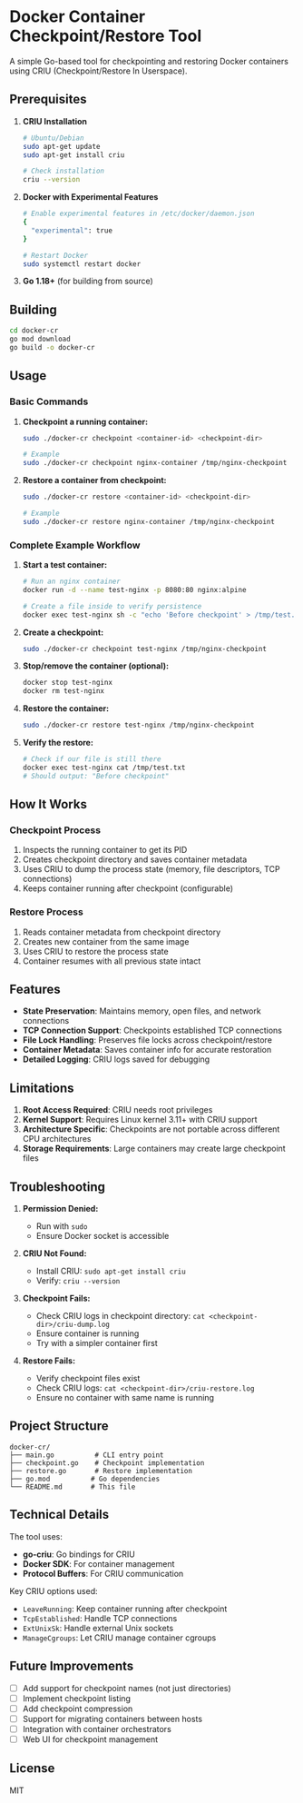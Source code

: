 # Docker Container Checkpoint/Restore Tool

A simple Go-based tool for checkpointing and restoring Docker containers using CRIU (Checkpoint/Restore In Userspace).

## Prerequisites

1. **CRIU Installation**
   ```bash
   # Ubuntu/Debian
   sudo apt-get update
   sudo apt-get install criu

   # Check installation
   criu --version
   ```

2. **Docker with Experimental Features**
   ```bash
   # Enable experimental features in /etc/docker/daemon.json
   {
     "experimental": true
   }

   # Restart Docker
   sudo systemctl restart docker
   ```

3. **Go 1.18+** (for building from source)

## Building

```bash
cd docker-cr
go mod download
go build -o docker-cr
```

## Usage

### Basic Commands

1. **Checkpoint a running container:**
   ```bash
   sudo ./docker-cr checkpoint <container-id> <checkpoint-dir>

   # Example
   sudo ./docker-cr checkpoint nginx-container /tmp/nginx-checkpoint
   ```

2. **Restore a container from checkpoint:**
   ```bash
   sudo ./docker-cr restore <container-id> <checkpoint-dir>

   # Example
   sudo ./docker-cr restore nginx-container /tmp/nginx-checkpoint
   ```

### Complete Example Workflow

1. **Start a test container:**
   ```bash
   # Run an nginx container
   docker run -d --name test-nginx -p 8080:80 nginx:alpine

   # Create a file inside to verify persistence
   docker exec test-nginx sh -c "echo 'Before checkpoint' > /tmp/test.txt"
   ```

2. **Create a checkpoint:**
   ```bash
   sudo ./docker-cr checkpoint test-nginx /tmp/nginx-checkpoint
   ```

3. **Stop/remove the container (optional):**
   ```bash
   docker stop test-nginx
   docker rm test-nginx
   ```

4. **Restore the container:**
   ```bash
   sudo ./docker-cr restore test-nginx /tmp/nginx-checkpoint
   ```

5. **Verify the restore:**
   ```bash
   # Check if our file is still there
   docker exec test-nginx cat /tmp/test.txt
   # Should output: "Before checkpoint"
   ```

## How It Works

### Checkpoint Process
1. Inspects the running container to get its PID
2. Creates checkpoint directory and saves container metadata
3. Uses CRIU to dump the process state (memory, file descriptors, TCP connections)
4. Keeps container running after checkpoint (configurable)

### Restore Process
1. Reads container metadata from checkpoint directory
2. Creates new container from the same image
3. Uses CRIU to restore the process state
4. Container resumes with all previous state intact

## Features

- **State Preservation**: Maintains memory, open files, and network connections
- **TCP Connection Support**: Checkpoints established TCP connections
- **File Lock Handling**: Preserves file locks across checkpoint/restore
- **Container Metadata**: Saves container info for accurate restoration
- **Detailed Logging**: CRIU logs saved for debugging

## Limitations

1. **Root Access Required**: CRIU needs root privileges
2. **Kernel Support**: Requires Linux kernel 3.11+ with CRIU support
3. **Architecture Specific**: Checkpoints are not portable across different CPU architectures
4. **Storage Requirements**: Large containers may create large checkpoint files

## Troubleshooting

1. **Permission Denied:**
   - Run with `sudo`
   - Ensure Docker socket is accessible

2. **CRIU Not Found:**
   - Install CRIU: `sudo apt-get install criu`
   - Verify: `criu --version`

3. **Checkpoint Fails:**
   - Check CRIU logs in checkpoint directory: `cat <checkpoint-dir>/criu-dump.log`
   - Ensure container is running
   - Try with a simpler container first

4. **Restore Fails:**
   - Verify checkpoint files exist
   - Check CRIU logs: `cat <checkpoint-dir>/criu-restore.log`
   - Ensure no container with same name is running

## Project Structure

```
docker-cr/
├── main.go          # CLI entry point
├── checkpoint.go    # Checkpoint implementation
├── restore.go       # Restore implementation
├── go.mod          # Go dependencies
└── README.md       # This file
```

## Technical Details

The tool uses:
- **go-criu**: Go bindings for CRIU
- **Docker SDK**: For container management
- **Protocol Buffers**: For CRIU communication

Key CRIU options used:
- `LeaveRunning`: Keep container running after checkpoint
- `TcpEstablished`: Handle TCP connections
- `ExtUnixSk`: Handle external Unix sockets
- `ManageCgroups`: Let CRIU manage container cgroups

## Future Improvements

- [ ] Add support for checkpoint names (not just directories)
- [ ] Implement checkpoint listing
- [ ] Add checkpoint compression
- [ ] Support for migrating containers between hosts
- [ ] Integration with container orchestrators
- [ ] Web UI for checkpoint management

## License

MIT